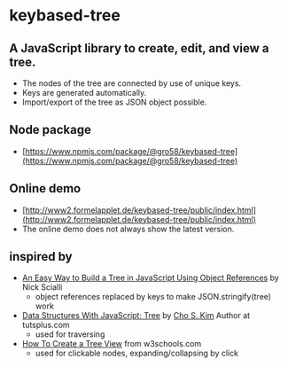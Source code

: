 # keybased-tree
## A JavaScript library to create, edit, and view a tree.
* The nodes of the tree are connected by use of unique keys.
* Keys are generated automatically.
* Import/export of the tree as JSON object possible.

## Node package
* [https://www.npmjs.com/package/@gro58/keybased-tree](https://www.npmjs.com/package/@gro58/keybased-tree)

## Online demo
* [http://www2.formelapplet.de/keybased-tree/public/index.html](http://www2.formelapplet.de/keybased-tree/public/index.html)
* The online demo does not always show the latest version.

## inspired by
* [An Easy Way to Build a Tree in JavaScript Using Object References](https://typeofnan.dev/an-easy-way-to-build-a-tree-with-object-references/) by Nick Scialli
  *  object references replaced by keys to make JSON.stringify(tree) work
* [Data Structures With JavaScript: Tree](https://code.tutsplus.com/articles/data-structures-with-javascript-tree--cms-23393) by [Cho S. Kim](https://tutsplus.com/authors/cho-kim) Author at tutsplus.com
  * used for traversing
* [How To Create a Tree View](https://www.w3schools.com/howto/howto_js_treeview.asp) from w3schools.com
  * used for clickable nodes, expanding/collapsing by click
